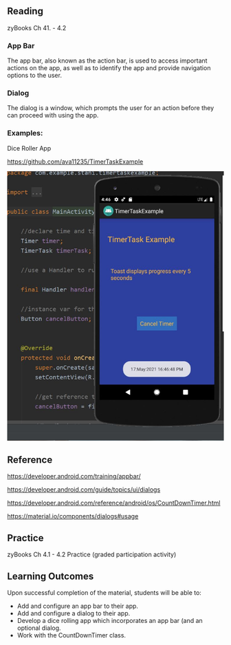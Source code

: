 ## Reading

zyBooks Ch 41. - 4.2

### App Bar

The app bar, also known as the action bar, is used to access important actions on the app, as well as to identify the app and provide navigation options to the user.

### Dialog
The dialog is a window, which prompts the user for an action before they can proceed with using the app.


### Examples:
Dice Roller App

https://github.com/ava11235/TimerTaskExample

![Timer Task](https://github.com/ava11235/it216/blob/main/timer-task.JPG) 

## Reference
https://developer.android.com/training/appbar/

https://developer.android.com/guide/topics/ui/dialogs

https://developer.android.com/reference/android/os/CountDownTimer.html

https://material.io/components/dialogs#usage

## Practice

zyBooks Ch 4.1 - 4.2 Practice (graded participation activity)

## Learning Outcomes
Upon successful completion of the material, students will be able to:

* Add and configure an app bar to their app.
* Add and configure a dialog to their app.
* Develop a dice rolling app which incorporates an app bar (and an optional dialog.
* Work with the CountDownTimer class.
